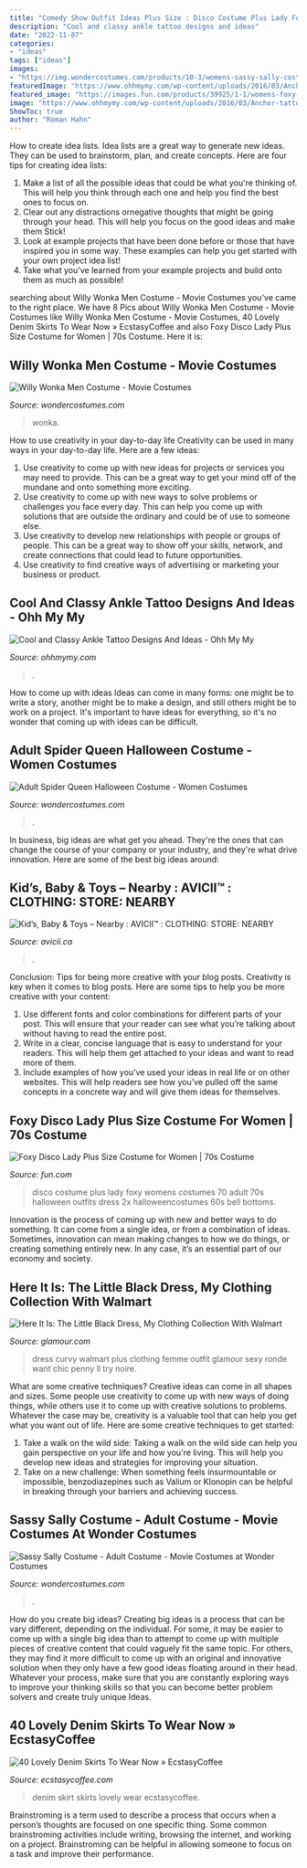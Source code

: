 ```yaml
---
title: "Comedy Show Outfit Ideas Plus Size : Disco Costume Plus Lady Foxy Womens Costumes 70 Adult 70s Halloween Outfits Dress 2x Halloweencostumes 60s Bell Bottoms"
description: "Cool and classy ankle tattoo designs and ideas"
date: "2022-11-07"
categories:
- "ideas"
tags: ["ideas"]
images:
- "https://img.wondercostumes.com/products/10-3/womens-sassy-sally-costume.jpg"
featuredImage: "https://www.ohhmymy.com/wp-content/uploads/2016/03/Anchor-tattoos-on-both-Ankles.jpg"
featured_image: "https://images.fun.com/products/39925/1-1/womens-foxy-disco-lady-plus-size-costume.jpg"
image: "https://www.ohhmymy.com/wp-content/uploads/2016/03/Anchor-tattoos-on-both-Ankles.jpg"
ShowToc: true
author: "Roman Hahn"
---
```



How to create idea lists.
Idea lists are a great way to generate new ideas. They can be used to brainstorm, plan, and create concepts. Here are four tips for creating idea lists:
1. Make a list of all the possible ideas that could be what you're thinking of. This will help you think through each one and help you find the best ones to focus on.
2. Clear out any distractions ornegative thoughts that might be going through your head. This will help you focus on the good ideas and make them Stick!
3. Look at example projects that have been done before or those that have inspired you in some way. These examples can help you get started with your own project idea list!
4. Take what you've learned from your example projects and build onto them as much as possible!

	

		
searching about Willy Wonka Men Costume - Movie Costumes you've came to the right place. We have 8 Pics about Willy Wonka Men Costume - Movie Costumes like Willy Wonka Men Costume - Movie Costumes, 40 Lovely Denim Skirts To Wear Now » EcstasyCoffee and also Foxy Disco Lady Plus Size Costume for Women | 70s Costume. Here it is:
		
    
## Willy Wonka Men Costume - Movie Costumes

<img loading=lazy src="https://img.wondercostumes.com/products/17-3/willy-wonka-men-costume.jpg" onerror="this.onerror=null;this.src='https://tse4.mm.bing.net/th?id=OIP.ByjBWxwpKYxhkS_rObGmyQHaKX&amp;pid=15.1';" alt="Willy Wonka Men Costume - Movie Costumes">

_Source: wondercostumes.com_

>wonka. 

	

How to use creativity in your day-to-day life
Creativity can be used in many ways in your day-to-day life. Here are a few ideas: 
1. Use creativity to come up with new ideas for projects or services you may need to provide. This can be a great way to get your mind off of the mundane and onto something more exciting. 
2. Use creativity to come up with new ways to solve problems or challenges you face every day. This can help you come up with solutions that are outside the ordinary and could be of use to someone else. 
3. Use creativity to develop new relationships with people or groups of people. This can be a great way to show off your skills, network, and create connections that could lead to future opportunities. 
4. Use creativity to find creative ways of advertising or marketing your business or product.

    
## Cool And Classy Ankle Tattoo Designs And Ideas - Ohh My My

<img loading=lazy src="https://www.ohhmymy.com/wp-content/uploads/2016/03/Anchor-tattoos-on-both-Ankles.jpg" onerror="this.onerror=null;this.src='https://tse1.mm.bing.net/th?id=OIP.5VFDhroK8c2BqVNs8akN5wHaJ4&amp;pid=15.1';" alt="Cool and Classy Ankle Tattoo Designs And Ideas - Ohh My My">

_Source: ohhmymy.com_

>. 

	

How to come up with ideas
Ideas can come in many forms: one might be to write a story, another might be to make a design, and still others might be to work on a project. It's important to have ideas for everything, so it's no wonder that coming up with ideas can be difficult.

    
## Adult Spider Queen Halloween Costume - Women Costumes

<img loading=lazy src="https://img.wondercostumes.com/products/13-3/spider-queen-costume.jpg" onerror="this.onerror=null;this.src='https://tse1.mm.bing.net/th?id=OIP.5g-hGJBd3an_nCbQNKPB0gHaI4&amp;pid=15.1';" alt="Adult Spider Queen Halloween Costume - Women Costumes">

_Source: wondercostumes.com_

>. 

	

In business, big ideas are what get you ahead. They're the ones that can change the course of your company or your industry, and they're what drive innovation. Here are some of the best big ideas around:

    
## Kid’s, Baby &amp; Toys – Nearby : AVICII™ : CLOTHING: STORE: NEARBY

<img loading=lazy src="https://www.avicii.ca/wp-content/uploads/2018/05/AVICII-CLOTHING-STORE-FOR-WATCHES-NEARBY.jpg" onerror="this.onerror=null;this.src='https://tse3.mm.bing.net/th?id=OIP.wFA03fYeL7Dg1nCezcTwBwAAAA&amp;pid=15.1';" alt="Kid’s, Baby &amp; Toys – Nearby : AVICII™ : CLOTHING: STORE: NEARBY">

_Source: avicii.ca_

>. 

	

Conclusion: Tips for being more creative with your blog posts.
Creativity is key when it comes to blog posts. Here are some tips to help you be more creative with your content: 
1. Use different fonts and color combinations for different parts of your post. This will ensure that your reader can see what you’re talking about without having to read the entire post. 
2. Write in a clear, concise language that is easy to understand for your readers. This will help them get attached to your ideas and want to read more of them. 
3. Include examples of how you’ve used your ideas in real life or on other websites. This will help readers see how you’ve pulled off the same concepts in a concrete way and will give them ideas for themselves. 

    
## Foxy Disco Lady Plus Size Costume For Women | 70s Costume

<img loading=lazy src="https://images.fun.com/products/39925/1-1/womens-foxy-disco-lady-plus-size-costume.jpg" onerror="this.onerror=null;this.src='https://tse4.mm.bing.net/th?id=OIP.itsYzdO_yq-4YWXGD3gntgHaKl&amp;pid=15.1';" alt="Foxy Disco Lady Plus Size Costume for Women | 70s Costume">

_Source: fun.com_

>disco costume plus lady foxy womens costumes 70 adult 70s halloween outfits dress 2x halloweencostumes 60s bell bottoms. 

	

Innovation is the process of coming up with new and better ways to do something. It can come from a single idea, or from a combination of ideas. Sometimes, innovation can mean making changes to how we do things, or creating something entirely new. In any case, it’s an essential part of our economy and society.

    
## Here It Is: The Little Black Dress, My Clothing Collection With Walmart

<img loading=lazy src="https://media.glamour.com/photos/56958eb0d9dab9ff41b275e7/master/pass/fashion-2013-02-penny-chic-black-dress-curvy-main.jpg" onerror="this.onerror=null;this.src='https://tse4.mm.bing.net/th?id=OIP.AunbxhFu4WRggozd1SguKAHaLH&amp;pid=15.1';" alt="Here It Is: The Little Black Dress, My Clothing Collection With Walmart">

_Source: glamour.com_

>dress curvy walmart plus clothing femme outfit glamour sexy ronde want chic penny ll try noire. 

	

What are some creative techniques?
Creative ideas can come in all shapes and sizes. Some people use creativity to come up with new ways of doing things, while others use it to come up with creative solutions to problems. Whatever the case may be, creativity is a valuable tool that can help you get what you want out of life. Here are some creative techniques to get started: 
1. Take a walk on the wild side: Taking a walk on the wild side can help you gain perspective on your life and how you're living. This will help you develop new ideas and strategies for improving your situation. 
2. Take on a new challenge: When something feels insurmountable or impossible, benzodiazepines such as Valium or Klonopin can be helpful in breaking through your barriers and achieving success.

    
## Sassy Sally Costume - Adult Costume - Movie Costumes At Wonder Costumes

<img loading=lazy src="https://img.wondercostumes.com/products/10-3/womens-sassy-sally-costume.jpg" onerror="this.onerror=null;this.src='https://tse3.mm.bing.net/th?id=OIP.RFT7u9gNMGYJ56OBNs2BbQHaI4&amp;pid=15.1';" alt="Sassy Sally Costume - Adult Costume - Movie Costumes at Wonder Costumes">

_Source: wondercostumes.com_

>. 

	

How do you create big ideas?
Creating big ideas is a process that can be vary different, depending on the individual. For some, it may be easier to come up with a single big idea than to attempt to come up with multiple pieces of creative content that could vaguely fit the same topic. For others, they may find it more difficult to come up with an original and innovative solution when they only have a few good ideas floating around in their head. Whatever your process, make sure that you are constantly exploring ways to improve your thinking skills so that you can become better problem solvers and create truly unique Ideas.

    
## 40 Lovely Denim Skirts To Wear Now » EcstasyCoffee

<img loading=lazy src="https://i0.wp.com/www.ecstasycoffee.com/wp-content/uploads/2016/10/Denim-Skirt-Outfit1.jpg" onerror="this.onerror=null;this.src='https://tse4.mm.bing.net/th?id=OIP.91xgEsF-x4EkwaTIfllEZQAAAA&amp;pid=15.1';" alt="40 Lovely Denim Skirts To Wear Now » EcstasyCoffee">

_Source: ecstasycoffee.com_

>denim skirt skirts lovely wear ecstasycoffee. 

	

Brainstroming is a term used to describe a process that occurs when a person’s thoughts are focused on one specific thing. Some common brainstroming activities include writing, browsing the internet, and working on a project. Brainstroming can be helpful in allowing someone to focus on a task and improve their performance.

